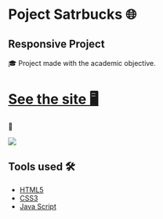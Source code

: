 # Poject Satrbucks 🌐
## Responsive Project

<p> 
🎓 Project made with the academic objective.
</p>

<h1> <a href="https://rmarlon.github.io/Starbucks/"> See the site 🖥️ </a></h1>

📱

<a href="https://github.com/RMarlon/Starbucks/tree/main"><img src="images/Responsit-banner.jpg"></a>

## Tools used 🛠️

- [HTML5](https://developer.mozilla.org/pt-BR/docs/Web/HTML/Element)
- [CSS3](https://developer.mozilla.org/pt-BR/docs/Web/CSS)
- [Java Script](https://developer.mozilla.org/pt-BR/docs/Web/JavaScript)
